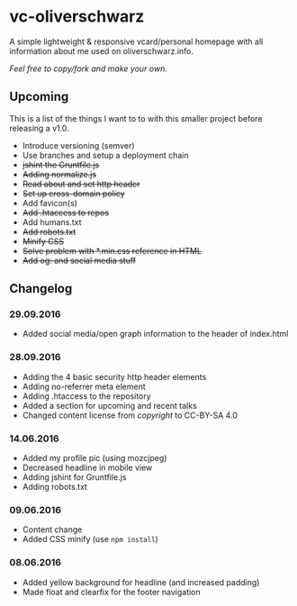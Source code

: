 # vc-oliverschwarz

A simple lightweight & responsive vcard/personal homepage with all information about me used on oliverschwarz.info.

_Feel free to copy/fork and make your own._

## Upcoming

This is a list of the things I want to to with this smaller project before releasing a v1.0.

* Introduce versioning (semver)
* Use branches and setup a deployment chain
* ~~jshint the Gruntfile.js~~
* ~~Adding normalize.js~~
* ~~Read about and set http header~~
* ~~Set up cross-domain policy~~
* Add favicon(s)
* ~~Add .htaccess to repos~~
* Add humans.txt
* ~~Add robots.txt~~
* ~~Minify CSS~~
* ~~Solve problem with *.min.css reference in HTML~~
* ~~Add og: and social media stuff~~

## Changelog

### 29.09.2016

* Added social media/open graph information to the header of index.html

### 28.09.2016

* Adding the 4 basic security http header elements
* Adding no-referrer meta element
* Adding .htaccess to the repository
* Added a section for upcoming and recent talks
* Changed content license from _copyright_ to CC-BY-SA 4.0

### 14.06.2016

* Added my profile pic (using mozcjpeg)
* Decreased headline in mobile view
* Adding jshint for Gruntfile.js
* Adding robots.txt

### 09.06.2016

* Content change
* Added CSS minify (use `npm install`)

### 08.06.2016

* Added yellow background for headline (and increased padding)
* Made float and clearfix for the footer navigation
